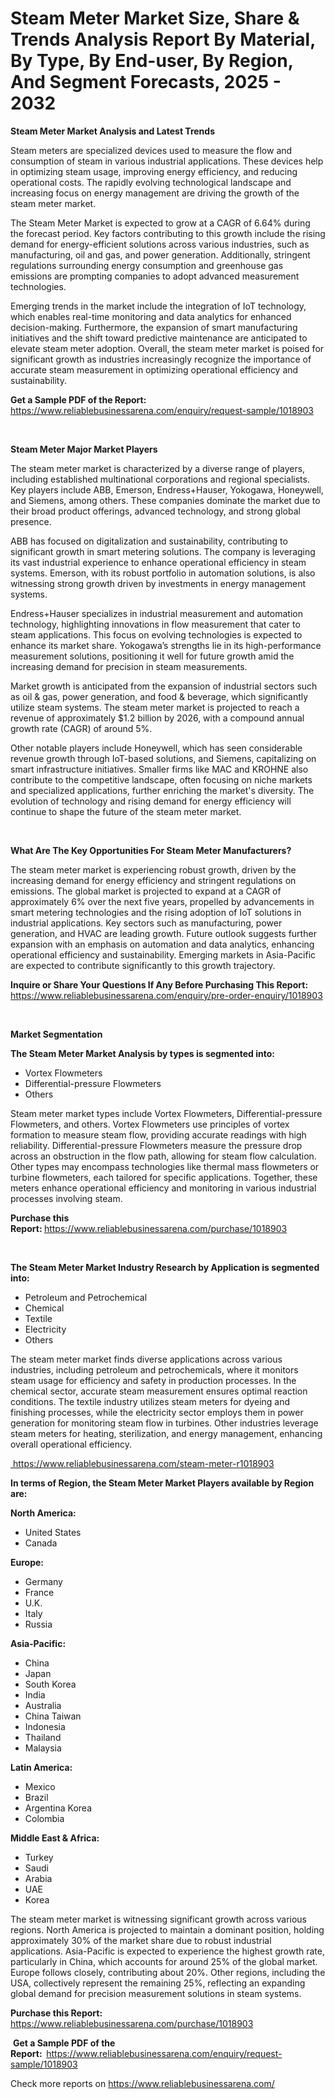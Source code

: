 <p><h1>Steam Meter Market Size, Share & Trends Analysis Report By Material, By Type, By End-user, By Region, And Segment Forecasts, 2025 - 2032</h1></p><p><strong>Steam Meter Market Analysis and Latest Trends</strong></p>
<p><p>Steam meters are specialized devices used to measure the flow and consumption of steam in various industrial applications. These devices help in optimizing steam usage, improving energy efficiency, and reducing operational costs. The rapidly evolving technological landscape and increasing focus on energy management are driving the growth of the steam meter market.</p><p>The Steam Meter Market is expected to grow at a CAGR of 6.64% during the forecast period. Key factors contributing to this growth include the rising demand for energy-efficient solutions across various industries, such as manufacturing, oil and gas, and power generation. Additionally, stringent regulations surrounding energy consumption and greenhouse gas emissions are prompting companies to adopt advanced measurement technologies.</p><p>Emerging trends in the market include the integration of IoT technology, which enables real-time monitoring and data analytics for enhanced decision-making. Furthermore, the expansion of smart manufacturing initiatives and the shift toward predictive maintenance are anticipated to elevate steam meter adoption. Overall, the steam meter market is poised for significant growth as industries increasingly recognize the importance of accurate steam measurement in optimizing operational efficiency and sustainability.</p></p>
<p><strong>Get a Sample PDF of the Report:&nbsp;</strong> <a href="https://www.reliablebusinessarena.com/enquiry/request-sample/1018903?utm_campaign=1932&utm_medium=2&utm_source=Github&utm_content=ia&utm_term=16022025&utm_id=steam-meter">https://www.reliablebusinessarena.com/enquiry/request-sample/1018903</a></p>
<p>&nbsp;</p>
<p><strong>Steam Meter Major Market Players</strong></p>
<p><p>The steam meter market is characterized by a diverse range of players, including established multinational corporations and regional specialists. Key players include ABB, Emerson, Endress+Hauser, Yokogawa, Honeywell, and Siemens, among others. These companies dominate the market due to their broad product offerings, advanced technology, and strong global presence.</p><p>ABB has focused on digitalization and sustainability, contributing to significant growth in smart metering solutions. The company is leveraging its vast industrial experience to enhance operational efficiency in steam systems. Emerson, with its robust portfolio in automation solutions, is also witnessing strong growth driven by investments in energy management systems.</p><p>Endress+Hauser specializes in industrial measurement and automation technology, highlighting innovations in flow measurement that cater to steam applications. This focus on evolving technologies is expected to enhance its market share. Yokogawa’s strengths lie in its high-performance measurement solutions, positioning it well for future growth amid the increasing demand for precision in steam measurements.</p><p>Market growth is anticipated from the expansion of industrial sectors such as oil & gas, power generation, and food & beverage, which significantly utilize steam systems. The steam meter market is projected to reach a revenue of approximately $1.2 billion by 2026, with a compound annual growth rate (CAGR) of around 5%.</p><p>Other notable players include Honeywell, which has seen considerable revenue growth through IoT-based solutions, and Siemens, capitalizing on smart infrastructure initiatives. Smaller firms like MAC and KROHNE also contribute to the competitive landscape, often focusing on niche markets and specialized applications, further enriching the market's diversity. The evolution of technology and rising demand for energy efficiency will continue to shape the future of the steam meter market.</p></p>
<p>&nbsp;</p>
<p><strong>What Are The Key Opportunities For Steam Meter Manufacturers?</strong></p>
<p><p>The steam meter market is experiencing robust growth, driven by the increasing demand for energy efficiency and stringent regulations on emissions. The global market is projected to expand at a CAGR of approximately 6% over the next five years, propelled by advancements in smart metering technologies and the rising adoption of IoT solutions in industrial applications. Key sectors such as manufacturing, power generation, and HVAC are leading growth. Future outlook suggests further expansion with an emphasis on automation and data analytics, enhancing operational efficiency and sustainability. Emerging markets in Asia-Pacific are expected to contribute significantly to this growth trajectory.</p></p>
<p><strong>Inquire or Share Your Questions If Any Before Purchasing This Report:</strong> <a href="https://www.reliablebusinessarena.com/enquiry/pre-order-enquiry/1018903?utm_campaign=1932&utm_medium=2&utm_source=Github&utm_content=ia&utm_term=16022025&utm_id=steam-meter">https://www.reliablebusinessarena.com/enquiry/pre-order-enquiry/1018903</a></p>
<p>&nbsp;</p>
<p><strong>Market Segmentation</strong></p>
<p><strong>The Steam Meter Market Analysis by types is segmented into:</strong></p>
<p><ul><li>Vortex Flowmeters</li><li>Differential-pressure Flowmeters</li><li>Others</li></ul></p>
<p><p>Steam meter market types include Vortex Flowmeters, Differential-pressure Flowmeters, and others. Vortex Flowmeters use principles of vortex formation to measure steam flow, providing accurate readings with high reliability. Differential-pressure Flowmeters measure the pressure drop across an obstruction in the flow path, allowing for steam flow calculation. Other types may encompass technologies like thermal mass flowmeters or turbine flowmeters, each tailored for specific applications. Together, these meters enhance operational efficiency and monitoring in various industrial processes involving steam.</p></p>
<p><strong>Purchase this Report:&nbsp;</strong><a href="https://www.reliablebusinessarena.com/purchase/1018903?utm_campaign=1932&utm_medium=2&utm_source=Github&utm_content=ia&utm_term=16022025&utm_id=steam-meter">https://www.reliablebusinessarena.com/purchase/1018903</a></p>
<p>&nbsp;</p>
<p><strong>The Steam Meter Market Industry Research by Application is segmented into:</strong></p>
<p><ul><li>Petroleum and Petrochemical</li><li>Chemical</li><li>Textile</li><li>Electricity</li><li>Others</li></ul></p>
<p><p>The steam meter market finds diverse applications across various industries, including petroleum and petrochemicals, where it monitors steam usage for efficiency and safety in production processes. In the chemical sector, accurate steam measurement ensures optimal reaction conditions. The textile industry utilizes steam meters for dyeing and finishing processes, while the electricity sector employs them in power generation for monitoring steam flow in turbines. Other industries leverage steam meters for heating, sterilization, and energy management, enhancing overall operational efficiency.</p></p>
<p><a href="https://www.reliablebusinessarena.com/steam-meter-r1018903?utm_campaign=1932&utm_medium=2&utm_source=Github&utm_content=ia&utm_term=16022025&utm_id=steam-meter">&nbsp;https://www.reliablebusinessarena.com/steam-meter-r1018903</a></p>
<p><strong>In terms of Region, the Steam Meter Market Players available by Region are:</strong></p>
<p>
    <p> <strong> North America: </strong>
        <ul>
            <li>United States</li>
            <li>Canada</li>
        </ul>
        </p> 
    <p> <strong> Europe: </strong>
        <ul>
            <li>Germany</li>
            <li>France</li>
            <li>U.K.</li>
            <li>Italy</li>
            <li>Russia</li>
        </ul>
        </p> 
    <p> <strong> Asia-Pacific: </strong>
        <ul>
            <li>China</li>
            <li>Japan</li>
            <li>South Korea</li>
            <li>India</li>
            <li>Australia</li>
            <li>China Taiwan</li>
            <li>Indonesia</li>
            <li>Thailand</li>
            <li>Malaysia</li>
        </ul>
        </p> 
    <p> <strong> Latin America: </strong>
        <ul>
            <li>Mexico</li>
            <li>Brazil</li>
            <li>Argentina Korea</li>
            <li>Colombia</li>
        </ul>
        </p> 
    <p> <strong> Middle East & Africa: </strong>
        <ul>
            <li>Turkey</li>
            <li>Saudi</li>
            <li>Arabia</li>
            <li>UAE</li>
            <li>Korea</li>
        </ul>
    </p>
    </p>
<p><p>The steam meter market is witnessing significant growth across various regions. North America is projected to maintain a dominant position, holding approximately 30% of the market share due to robust industrial applications. Asia-Pacific is expected to experience the highest growth rate, particularly in China, which accounts for around 25% of the global market. Europe follows closely, contributing about 20%. Other regions, including the USA, collectively represent the remaining 25%, reflecting an expanding global demand for precision measurement solutions in steam systems.</p></p>
<p><strong>Purchase this Report: </strong><a href="https://www.reliablebusinessarena.com/purchase/1018903?utm_campaign=1932&utm_medium=2&utm_source=Github&utm_content=ia&utm_term=16022025&utm_id=steam-meter">https://www.reliablebusinessarena.com/purchase/1018903</a></p>
<p>&nbsp;<strong>Get a Sample PDF of the Report:&nbsp;&nbsp;</strong><a href="https://www.reliablebusinessarena.com/enquiry/request-sample/1018903?utm_campaign=1932&utm_medium=2&utm_source=Github&utm_content=ia&utm_term=16022025&utm_id=steam-meter">https://www.reliablebusinessarena.com/enquiry/request-sample/1018903</a></p>
<p><strong></strong></p>
<p>Check more reports on <a href="https://www.reliablebusinessarena.com/?utm_campaign=1932&utm_medium=2&utm_source=Github&utm_content=ia&utm_term=16022025&utm_id=steam-meter">https://www.reliablebusinessarena.com/</a></p>